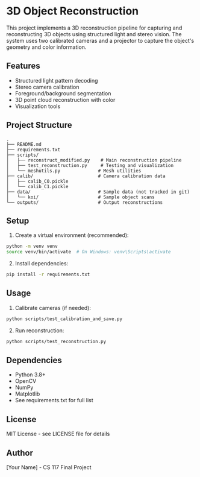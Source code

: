 # 3D Object Reconstruction

This project implements a 3D reconstruction pipeline for capturing and reconstructing 3D objects using structured light and stereo vision. The system uses two calibrated cameras and a projector to capture the object's geometry and color information.

## Features

- Structured light pattern decoding
- Stereo camera calibration
- Foreground/background segmentation
- 3D point cloud reconstruction with color
- Visualization tools

## Project Structure

```
.
├── README.md
├── requirements.txt
├── scripts/
│   ├── reconstruct_modified.py    # Main reconstruction pipeline
│   ├── test_reconstruction.py     # Testing and visualization
│   └── meshutils.py              # Mesh utilities
├── calib/                        # Camera calibration data
│   ├── calib_C0.pickle
│   └── calib_C1.pickle
├── data/                         # Sample data (not tracked in git)
│   └── koi/                      # Sample object scans
└── outputs/                      # Output reconstructions
```

## Setup

1. Create a virtual environment (recommended):
```bash
python -m venv venv
source venv/bin/activate  # On Windows: venv\Scripts\activate
```

2. Install dependencies:
```bash
pip install -r requirements.txt
```

## Usage

1. Calibrate cameras (if needed):
```bash
python scripts/test_calibration_and_save.py
```

2. Run reconstruction:
```bash
python scripts/test_reconstruction.py
```

## Dependencies

- Python 3.8+
- OpenCV
- NumPy
- Matplotlib
- See requirements.txt for full list

## License

MIT License - see LICENSE file for details

## Author

[Your Name] - CS 117 Final Project 